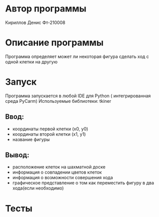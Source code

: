 # Автор программы
Кириллов Денис Фт-210008
# Описание программы 
Программа определяет может ли некоторая фигура сделать ход с одной клетки на другую
# Запуск
Программа запускается в любой IDE для Python ( интегрированная среда  PyCarm)
Используемые библиотеки: tkiner
## Ввод:
- координаты первой клетки (x0, y0)
- координаты второй клетки (x1, y1)
- название фигуры
## Вывод:
- расположение клеток на шахматной доске
- информация о совпадении цветов клеток
- информация о возможности совершения хода
- графическое представление о том как переместить фигуру в два хода(если необходимо)
# Тесты
